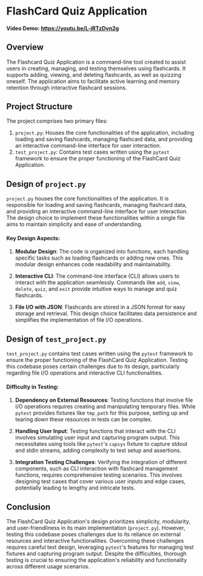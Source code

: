 # FlashCard Quiz Application
#### Video Demo:  <https://youtu.be/L-jRTzDvn2g>

## Overview

The Flashcard Quiz Application is a command-line tool created to assist users in creating, managing, and testing themselves using flashcards. It supports adding, viewing, and deleting flashcards, as well as quizzing oneself. The application aims to facilitate active learning and memory retention through interactive flashcard sessions.

## Project Structure

The project comprises two primary files:

1. `project.py`: Houses the core functionalities of the application, including loading and saving flashcards, managing flashcard data, and providing an interactive command-line interface for user interaction.
2. `test_project.py`: Contains test cases written using the `pytest` framework to ensure the proper functioning of the FlashCard Quiz Application.

## Design of `project.py`

`project.py` houses the core functionalities of the application. It is responsible for loading and saving flashcards, managing flashcard data, and providing an interactive command-line interface for user interaction. The design choice to implement these functionalities within a single file aims to maintain simplicity and ease of understanding.

#### Key Design Aspects:

1. **Modular Design**: The code is organized into functions, each handling specific tasks such as loading flashcards or adding new ones. This modular design enhances code readability and maintainability.

2. **Interactive CLI**: The command-line interface (CLI) allows users to interact with the application seamlessly. Commands like `add`, `view`, `delete`, `quiz`, and `exit` provide intuitive ways to manage and quiz flashcards.

3. **File I/O with JSON**: Flashcards are stored in a JSON format for easy storage and retrieval. This design choice facilitates data persistence and simplifies the implementation of file I/O operations.

## Design of `test_project.py`

`test_project.py` contains test cases written using the `pytest` framework to ensure the proper functioning of the FlashCard Quiz Application. Testing this codebase poses certain challenges due to its design, particularly regarding file I/O operations and interactive CLI functionalities.

#### Difficulty in Testing:

1. **Dependency on External Resources**: Testing functions that involve file I/O operations requires creating and manipulating temporary files. While `pytest` provides fixtures like `tmp_path` for this purpose, setting up and tearing down these resources in tests can be complex.

2. **Handling User Input**: Testing functions that interact with the CLI involves simulating user input and capturing program output. This necessitates using tools like `pytest`'s `capsys` fixture to capture stdout and stdin streams, adding complexity to test setup and assertions.

3. **Integration Testing Challenges**: Verifying the integration of different components, such as CLI interaction with flashcard management functions, requires comprehensive testing scenarios. This involves designing test cases that cover various user inputs and edge cases, potentially leading to lengthy and intricate tests.

## Conclusion

The FlashCard Quiz Application's design prioritizes simplicity, modularity, and user-friendliness in its main implementation (`project.py`). However, testing this codebase poses challenges due to its reliance on external resources and interactive functionalities. Overcoming these challenges requires careful test design, leveraging `pytest`'s features for managing test fixtures and capturing program output. Despite the difficulties, thorough testing is crucial to ensuring the application's reliability and functionality across different usage scenarios.
